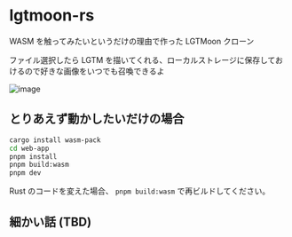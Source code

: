 # lgtmoon-rs

WASM を触ってみたいというだけの理由で作った LGTMoon クローン

ファイル選択したら LGTM を描いてくれる、ローカルストレージに保存しておけるので好きな画像をいつでも召喚できるよ

![image](https://github.com/user-attachments/assets/4ac25e9e-9751-44b7-91d8-28536b59c3a6)

## とりあえず動かしたいだけの場合

```bash
cargo install wasm-pack
cd web-app
pnpm install
pnpm build:wasm
pnpm dev
```

Rust のコードを変えた場合、 `pnpm build:wasm` で再ビルドしてください。

## 細かい話 (TBD)
